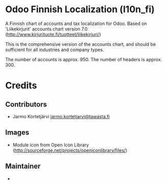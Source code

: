 Odoo Finnish Localization (l10n_fi)
===================================

A Finnish chart of accounts and tax localization for Odoo.
Based on 'Liikekirjurit' accounts chart version 7.0
(http://www.kirjurituote.fi/tuotteet/liikekirjuri/)

This is the comprehensive version of the accounts chart,
and should be sufficient for all industries and company types.

The number of accounts is approx. 950.
The number of headers is approx. 300.


Credits
=======

Contributors
------------

* Jarmo Kortetjärvi <jarmo.kortetjarvi@tawasta.fi>

Images
------

* Module icon from Open Icon Library (http://sourceforge.net/projects/openiconlibrary/files/)

Maintainer
----------

-